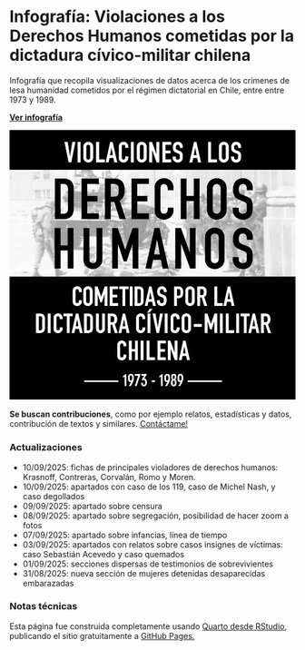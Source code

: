 # Infografía: Violaciones a los Derechos Humanos cometidas por la dictadura cívico-militar chilena

Infografía que recopila visualizaciones de datos acerca de los crímenes de lesa humanidad cometidos por el régimen dictatorial en Chile, entre entre 1973 y 1989.

[**Ver infografía**](https://bastianolea.github.io/violaciones_ddhh_chile/)

![](img/violaciones_ddhh_chile_3.png)

**Se buscan contribuciones**, como por ejemplo relatos, estadísticas y datos, contribución de textos y similares. [Contáctame!](https://bastianolea.rbind.io/contact/)

### Actualizaciones

- 10/09/2025: fichas de principales violadores de derechos humanos: Krasnoff, Contreras, Corvalán, Romo y Moren.
- 10/09/2025: apartados con caso de los 119, caso de Michel Nash, y caso degollados
- 09/09/2025: apartado sobre censura
- 08/09/2025: apartado sobre segregación, posibilidad de hacer zoom a fotos
- 07/09/2025: apartado sobre infancias, línea de tiempo
- 03/09/2025: apartados con relatos sobre casos insignes de víctimas: caso Sebastián Acevedo y caso quemados
- 01/09/2025: secciones dispersas de testimonios de sobrevivientes
- 31/08/2025: nueva sección de mujeres detenidas desaparecidas embarazadas

### Notas técnicas

Esta página fue construida completamente usando [Quarto desde RStudio](https://bastianolea.rbind.io/blog/quarto_reportes/), publicando el sitio gratuitamente a [GitHub Pages.](https://bastianolea.rbind.io/blog/tutorial_quarto_github_pages/)